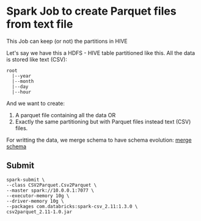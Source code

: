 # Spark Job to create Parquet files from text file

This Job can keep (or not) the partitions in HIVE 

Let's say we have this a HDFS - HIVE table partitioned like this. All the data is stored like text (CSV):
 ```
 root
   |--year
   |--month
   |--day
   |--hour
 ```
 And we want to create:
 1. A parquet file containing all the data OR 
 2. Exactly the same partitioning but with Parquet files instead text (CSV) files.
 
For writting the data, we merge schema to have schema evolution:
[merge schema](http://spark.apache.org/docs/latest/sql-programming-guide.html#schema-merging)


## Submit

```
spark-submit \
--class CSV2Parquet.Csv2Parquet \  
--master spark://10.0.0.1:7077 \
--executor-memory 10g \
--driver-memory 10g \
--packages com.databricks:spark-csv_2.11:1.3.0 \
csv2parquet_2.11-1.0.jar
```
